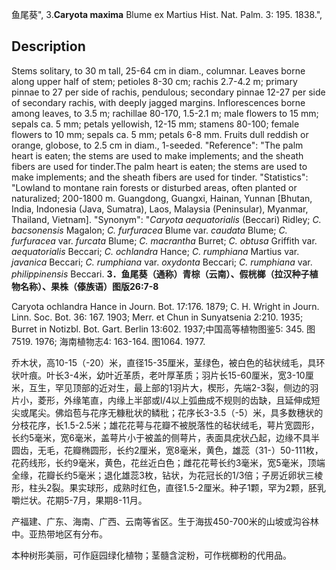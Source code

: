 鱼尾葵",
3.**Caryota maxima** Blume ex Martius Hist. Nat. Palm. 3: 195. 1838.",

## Description
Stems solitary, to 30 m tall, 25-64 cm in diam., columnar. Leaves borne along upper half of stem; petioles 8-30 cm; rachis 2.7-4.2 m; primary pinnae to 27 per side of rachis, pendulous; secondary pinnae 12-27 per side of secondary rachis, with deeply jagged margins. Inflorescences borne among leaves, to 3.5 m; rachillae 80-170, 1.5-2.1 m; male flowers to 15 mm; sepals ca. 5 mm; petals yellowish, 12-15 mm; stamens 80-100; female flowers to 10 mm; sepals ca. 5 mm; petals 6-8 mm. Fruits dull reddish or orange, globose, to 2.5 cm in diam., 1-seeded.
  "Reference": "The palm heart is eaten; the stems are used to make implements; and the sheath fibers are used for tinder.The palm heart is eaten; the stems are used to make implements; and the sheath fibers are used for tinder.
  "Statistics": "Lowland to montane rain forests or disturbed areas, often planted or naturalized; 200-1800 m. Guangdong, Guangxi, Hainan, Yunnan [Bhutan, India, Indonesia (Java, Sumatra), Laos, Malaysia (Peninsular), Myanmar, Thailand, Vietnam].
  "Synonym": "*Caryota aequatorialis* (Beccari) Ridley; *C. bacsonensis* Magalon; *C. furfuracea* Blume var. *caudata* Blume; *C. furfuracea* var. *furcata* Blume; *C. macrantha* Burret; *C. obtusa* Griffith var. *aequatorialis* Beccari; *C. ochlandra* Hance; *C. rumphiana* Martius var. *javanica* Beccari; *C. rumphiana* var. *oxydonta* Beccari; *C. rumphiana* var. *philippinensis* Beccari.
**3．鱼尾葵（通称）青棕（云南）、假桄榔（拉汉种子植物名称）、果株（傣族语）图版26:7-8**

Caryota ochlandra Hance in Journ. Bot. 17:176. 1879; C. H. Wright in Journ. Linn. Soc. Bot. 36: 167. 1903; Merr. et Chun in Sunyatsenia 2:210. 1935; Burret in Notizbl. Bot. Gart. Berlin 13:602. 1937;中国高等植物图鉴5: 345. 图7519. 1976; 海南植物志4: 163-164. 图1064. 1977.

乔木状，高10-15（-20）米，直径15-35厘米，茎绿色，被白色的毡状绒毛，具环状叶痕。叶长3-4米，幼叶近革质，老叶厚革质；羽片长15-60厘米，宽3-10厘米，互生，罕见顶部的近对生，最上部的1羽片大，楔形，先端2-3裂，侧边的羽片小，菱形，外缘笔直，内缘上半部或l/4以上弧曲成不规则的齿缺，且延伸成短尖或尾尖。佛焰苞与花序无糠秕状的鳞秕；花序长3-3.5（-5）米，具多数穗状的分枝花序，长1.5-2.5米；雄花花萼与花瓣不被脱落性的毡状绒毛，萼片宽圆形，长约5毫米，宽6毫米，盖萼片小于被盖的侧萼片，表面具疣状凸起，边缘不具半圆齿，无毛，花瓣椭圆形，长约2厘米，宽8毫米，黄色，雄蕊（31-）50-111枚，花药线形，长约9毫米，黄色，花丝近白色；雌花花萼长约3毫米，宽5毫米，顶端全缘，花瓣长约5毫米；退化雄蕊3枚，钻状，为花冠长的1/3倍；子房近卵状三棱形，柱头2裂。果实球形，成熟时红色，直径1.5-2厘米。种子1颗，罕为2颗，胚乳嚼烂状。花期5-7月，果期8-11月。

产福建、广东、海南、广西、云南等省区。生于海拔450-700米的山坡或沟谷林中。亚热带地区有分布。

本种树形美丽，可作庭园绿化植物；茎髓含淀粉，可作桄榔粉的代用品。

